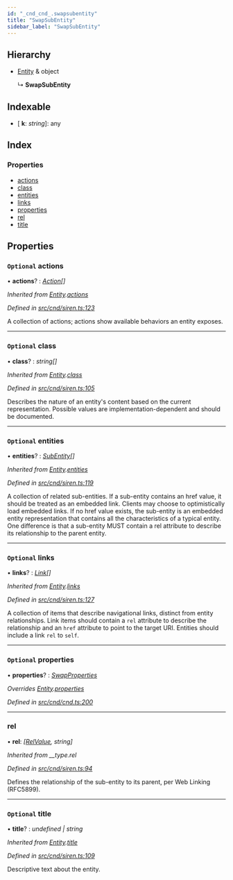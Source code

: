 ```yaml
---
id: "_cnd_cnd_.swapsubentity"
title: "SwapSubEntity"
sidebar_label: "SwapSubEntity"
---
```


## Hierarchy

* [Entity](_cnd_siren_.entity.md) & object

  ↳ **SwapSubEntity**

## Indexable

* \[ **k**: *string*\]: any

## Index

### Properties

* [actions](_cnd_cnd_.swapsubentity.md#optional-actions)
* [class](_cnd_cnd_.swapsubentity.md#optional-class)
* [entities](_cnd_cnd_.swapsubentity.md#optional-entities)
* [links](_cnd_cnd_.swapsubentity.md#optional-links)
* [properties](_cnd_cnd_.swapsubentity.md#optional-properties)
* [rel](_cnd_cnd_.swapsubentity.md#rel)
* [title](_cnd_cnd_.swapsubentity.md#optional-title)

## Properties

### `Optional` actions

• **actions**? : *[Action](_cnd_siren_.action.md)[]*

*Inherited from [Entity](_cnd_siren_.entity.md).[actions](_cnd_siren_.entity.md#optional-actions)*

*Defined in [src/cnd/siren.ts:123](https://github.com/comit-network/comit-js-sdk/blob/364611d/src/cnd/siren.ts#L123)*

A collection of actions; actions show available behaviors an entity exposes.

___

### `Optional` class

• **class**? : *string[]*

*Inherited from [Entity](_cnd_siren_.entity.md).[class](_cnd_siren_.entity.md#optional-class)*

*Defined in [src/cnd/siren.ts:105](https://github.com/comit-network/comit-js-sdk/blob/364611d/src/cnd/siren.ts#L105)*

Describes the nature of an entity's content based on the current representation. Possible values are implementation-dependent and should be documented.

___

### `Optional` entities

• **entities**? : *[SubEntity](../modules/_cnd_siren_.md#subentity)[]*

*Inherited from [Entity](_cnd_siren_.entity.md).[entities](_cnd_siren_.entity.md#optional-entities)*

*Defined in [src/cnd/siren.ts:119](https://github.com/comit-network/comit-js-sdk/blob/364611d/src/cnd/siren.ts#L119)*

A collection of related sub-entities. If a sub-entity contains an href value, it should be treated as an embedded link. Clients may choose to optimistically load embedded links. If no href value exists, the sub-entity is an embedded entity representation that contains all the characteristics of a typical entity. One difference is that a sub-entity MUST contain a rel attribute to describe its relationship to the parent entity.

___

### `Optional` links

• **links**? : *[Link](_cnd_siren_.link.md)[]*

*Inherited from [Entity](_cnd_siren_.entity.md).[links](_cnd_siren_.entity.md#optional-links)*

*Defined in [src/cnd/siren.ts:127](https://github.com/comit-network/comit-js-sdk/blob/364611d/src/cnd/siren.ts#L127)*

A collection of items that describe navigational links, distinct from entity relationships. Link items should contain a `rel` attribute to describe the relationship and an `href` attribute to point to the target URI. Entities should include a link `rel` to `self`.

___

### `Optional` properties

• **properties**? : *[SwapProperties](_cnd_cnd_.swapproperties.md)*

*Overrides [Entity](_cnd_siren_.entity.md).[properties](_cnd_siren_.entity.md#optional-properties)*

*Defined in [src/cnd/cnd.ts:200](https://github.com/comit-network/comit-js-sdk/blob/364611d/src/cnd/cnd.ts#L200)*

___

###  rel

• **rel**: *[[RelValue](../modules/_cnd_siren_.md#relvalue), string]*

*Inherited from __type.rel*

*Defined in [src/cnd/siren.ts:94](https://github.com/comit-network/comit-js-sdk/blob/364611d/src/cnd/siren.ts#L94)*

Defines the relationship of the sub-entity to its parent, per Web Linking (RFC5899).

___

### `Optional` title

• **title**? : *undefined | string*

*Inherited from [Entity](_cnd_siren_.entity.md).[title](_cnd_siren_.entity.md#optional-title)*

*Defined in [src/cnd/siren.ts:109](https://github.com/comit-network/comit-js-sdk/blob/364611d/src/cnd/siren.ts#L109)*

Descriptive text about the entity.
